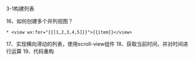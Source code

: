 3-1构建列表

16、如何创建多个并列视图？

	* <view wx:for="{{[1,2,3,4,5]}}">{{item}}</view>


17、实现横向滑动的列表，使用scroll-view组件
18、获取当前时间，并对时间进行运算
19、代码重构